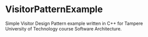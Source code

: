# VisitorPatternExample
Simple Visitor Design Pattern example written in C++ for Tampere University of Technology course Software Architecture.
